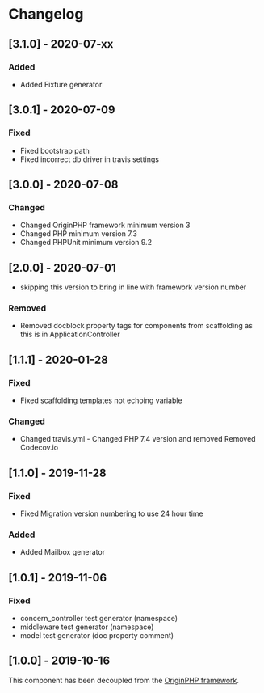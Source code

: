 # Changelog

## [3.1.0] - 2020-07-xx

### Added 

- Added Fixture generator

## [3.0.1] - 2020-07-09

### Fixed

- Fixed bootstrap path 
- Fixed incorrect db driver in travis settings

## [3.0.0] - 2020-07-08

### Changed

- Changed OriginPHP framework minimum version 3
- Changed PHP minimum version 7.3
- Changed PHPUnit minimum version 9.2

## [2.0.0] - 2020-07-01

- skipping this version to bring in line with framework version number

### Removed
- Removed docblock property tags for components from scaffolding as this is in ApplicationController

## [1.1.1] - 2020-01-28
### Fixed 
- Fixed scaffolding templates not echoing variable

### Changed
- Changed travis.yml - Changed PHP 7.4 version and removed Removed Codecov.io

## [1.1.0] - 2019-11-28
### Fixed
- Fixed Migration version numbering to use 24 hour time

### Added
- Added Mailbox generator

## [1.0.1] - 2019-11-06

### Fixed
- concern_controller test generator (namespace)
- middleware test generator (namespace)
- model test generator (doc property comment)

## [1.0.0] - 2019-10-16

This component has been decoupled from the [OriginPHP framework](https://www.originphp.com/).